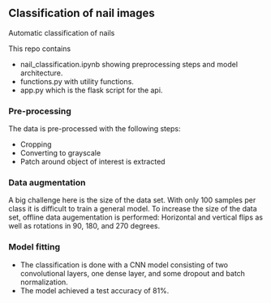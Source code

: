 ## Classification of nail images
Automatic classification of nails

This repo contains
- nail_classification.ipynb showing preprocessing steps and model architecture.
- functions.py with utility functions.
- app.py which is the flask script for the api.

### Pre-processing
The data is pre-processed with the following steps:
- Cropping
- Converting to grayscale
- Patch around object of interest is extracted

### Data augmentation
A big challenge here is the size of the data set. With only 100 samples per class it is difficult to train a general model. To increase the size of the data set, offline data augementation is performed: Horizontal and vertical flips as well as rotations in 90, 180, and 270 degrees.

### Model fitting
- The classification is done with a CNN model consisting of two convolutional layers, one dense layer, and some dropout and batch normalization.
- The model achieved a test accuracy of 81%.
